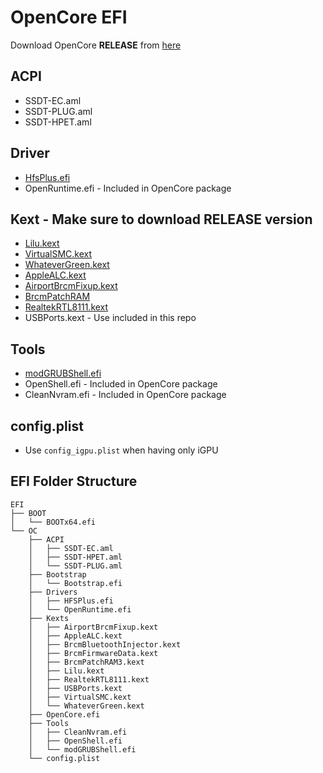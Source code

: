 # OpenCore EFI

Download OpenCore **RELEASE** from [here](https://github.com/acidanthera/OpenCorePkg/releases/latest)


## ACPI 
- SSDT-EC.aml
- SSDT-PLUG.aml
- SSDT-HPET.aml

## Driver
- [HfsPlus.efi](https://github.com/acidanthera/OcBinaryData/raw/master/Drivers/HfsPlus.efi)
- OpenRuntime.efi - Included in OpenCore package

## Kext - Make sure to download RELEASE version
- [Lilu.kext](https://github.com/acidanthera/Lilu/releases/latest)
- [VirtualSMC.kext](https://github.com/acidanthera/VirtualSMC/releases/latest)
- [WhateverGreen.kext](https://github.com/acidanthera/WhateverGreen/releases/latest)
- [AppleALC.kext](https://github.com/acidanthera/AppleALC/releases/latest)
- [AirportBrcmFixup.kext](https://github.com/acidanthera/AirportBrcmFixup/releases/latest)
- [BrcmPatchRAM](https://github.com/acidanthera/BrcmPatchRAM/releases/latest)
- [RealtekRTL8111.kext](https://github.com/Mieze/RTL8111_driver_for_OS_X/releases/latest)
- USBPorts.kext - Use included in this repo

## Tools
- [modGRUBShell.efi](https://github.com/datasone/grub-mod-setup_var/releases/download/1.1/modGRUBShell.efi)
- OpenShell.efi - Included in OpenCore package
- CleanNvram.efi - Included in OpenCore package

## config.plist

- Use `config_igpu.plist` when having only iGPU

## EFI Folder Structure

```
EFI
├── BOOT
│   └── BOOTx64.efi
└── OC
    ├── ACPI
    │   ├── SSDT-EC.aml
    │   ├── SSDT-HPET.aml
    │   └── SSDT-PLUG.aml
    ├── Bootstrap
    │   └── Bootstrap.efi
    ├── Drivers
    │   ├── HFSPlus.efi
    │   └── OpenRuntime.efi
    ├── Kexts
    │   ├── AirportBrcmFixup.kext
    │   ├── AppleALC.kext
    │   ├── BrcmBluetoothInjector.kext
    │   ├── BrcmFirmwareData.kext
    │   ├── BrcmPatchRAM3.kext
    │   ├── Lilu.kext
    │   ├── RealtekRTL8111.kext
    │   ├── USBPorts.kext
    │   ├── VirtualSMC.kext
    │   └── WhateverGreen.kext
    ├── OpenCore.efi
    ├── Tools
    │   ├── CleanNvram.efi
    │   ├── OpenShell.efi
    │   └── modGRUBShell.efi
    └── config.plist
```